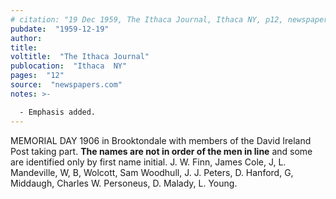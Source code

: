 ```yaml
---
# citation: "19 Dec 1959, The Ithaca Journal, Ithaca NY, p12, newspapers.com."
pubdate:  "1959-12-19"
author: 
title: 
voltitle:  "The Ithaca Journal"
publocation:  "Ithaca  NY"
pages:  "12"
source:  "newspapers.com"
notes: >-

  - Emphasis added.
---
```


MEMORIAL DAY 1906 in Brooktondale with members of the David Ireland Post taking part. **The names are not in order of the men in line** and some are identified only by first name initial. J. W. Finn, James Cole, J, L. Mandeville, W, B, Wolcott, Sam Woodhull, J. J. Peters, D. Hanford, G, Middaugh, Charles W. Personeus, D. Malady, L. Young.

